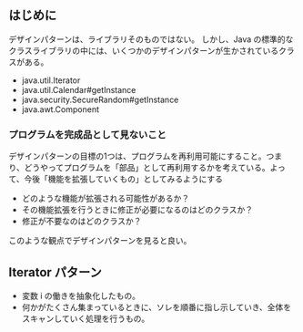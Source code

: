 ## はじめに

デザインパターンは、ライブラリそのものではない。
しかし、Java の標準的なクラスライブラリの中には、いくつかのデザインパターンが生かされているクラスがある。

- java.util.Iterator
- java.util.Calendar#getInstance
- java.security.SecureRandom#getInstance
- java.awt.Component

### プログラムを完成品として見ないこと

デザインパターンの目標の1つは、プログラムを再利用可能にすること。つまり、どうやってプログラムを「部品」として再利用するかを考えている。よって、今後「機能を拡張していくもの」としてみるようにする

- どのような機能が拡張される可能性があるか？
- その機能拡張を行うときに修正が必要になるのはどのクラスか？
- 修正が不要なのはどのクラスか？

このような観点でデザインパターンを見ると良い。

## Iterator パターン
- 変数 i の働きを抽象化したもの。
- 何かがたくさん集まっているときに、ソレを順番に指し示していき、全体をスキャンしていく処理を行うもの。


